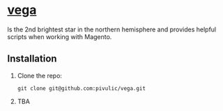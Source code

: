 # [vega](https://en.wikipedia.org/wiki/Vega)
Is the 2nd brightest star in the northern hemisphere and provides helpful scripts when working with Magento.

## Installation
1. Clone the repo:

    ```
    git clone git@github.com:pivulic/vega.git
    ```
1. TBA